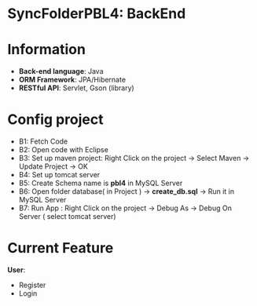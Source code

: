 # SyncFolderPBL4: BackEnd
# Information

 - **Back-end language**: Java
 - **ORM Framework**: JPA/Hibernate
 - **RESTful API**: Servlet, Gson (library)

# Config project

 - B1: Fetch Code 
 - B2: Open code with Eclipse
 - B3: Set up maven project: Right Click on the project -> Select Maven -> Update Project -> OK
 - B4: Set up tomcat server
 - B5: Create Schema name is **pbl4** in MySQL Server
 - B6: Open folder database( in Project ) -> **create_db.sql** -> Run it in MySQL Server
 - B7:  Run App : Right Click on the project -> Debug As -> Debug On Server ( select tomcat server)


# Current Feature
**User**:
- Register
- Login

```